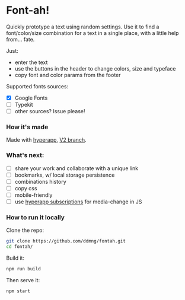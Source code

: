 # Font-ah!

Quickly prototype a text using random settings. Use it to find a font/color/size combination for a text in a single place, with a little help from... fate.

Just:
* enter the text
* use the buttons in the header to change colors, size and typeface
* copy font and color params from the footer

Supported fonts sources:
* [x] Google Fonts
* [ ] Typekit
* [ ] other sources? Issue please!

### How it's made
Made with [hyperapp](https://github.com/jorgebucaran/hyperapp), [V2 branch](https://github.com/jorgebucaran/hyperapp/pull/726).

### What's next:
* [ ] share your work and collaborate with a unique link
* [ ] bookmarks, w/ local storage persistence
* [ ] combinations history
* [ ] copy css
* [ ] mobile-friendly
* [ ] use [hyperapp subscriptions](https://github.com/jorgebucaran/hyperapp/issues/752) for media-change in JS

### How to run it locally
Clone the repo:
```sh
git clone https://github.com/ddmng/fontah.git
cd fontah/
```

Build it:
```sh
npm run build
```

Then serve it:
```sh
npm start
```